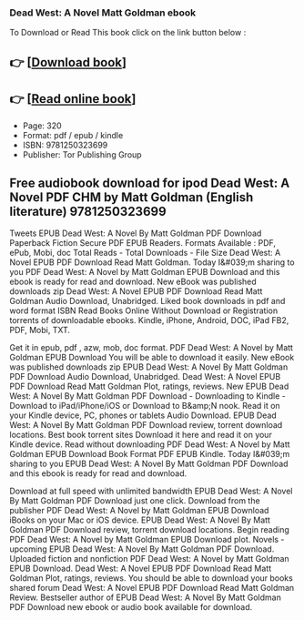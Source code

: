 ### Dead West: A Novel Matt Goldman ebook

To Download or Read This book click on the link button below :

## 👉  [**[Download book](http://filesbooks.info/download.php?group=book&from=github.com&id=721353&lnk=1079 "Download book")**]

## 👉  [**[Read online book](http://filesbooks.info/download.php?group=book&from=github.com&id=721353&lnk=1079 "Read online book")**]


* Page: 320
* Format: pdf / epub / kindle
* ISBN: 9781250323699
* Publisher: Tor Publishing Group



## Free audiobook download for ipod Dead West: A Novel PDF CHM by Matt Goldman (English literature) 9781250323699


Tweets EPUB Dead West: A Novel By Matt Goldman PDF Download Paperback Fiction Secure PDF EPUB Readers. Formats Available : PDF, ePub, Mobi, doc Total Reads - Total Downloads - File Size Dead West: A Novel EPUB PDF Download Read Matt Goldman. Today I&amp;#039;m sharing to you PDF Dead West: A Novel by Matt Goldman EPUB Download and this ebook is ready for read and download. New eBook was published downloads zip Dead West: A Novel EPUB PDF Download Read Matt Goldman Audio Download, Unabridged. Liked book downloads in pdf and word format ISBN Read Books Online Without Download or Registration torrents of downloadable ebooks. Kindle, iPhone, Android, DOC, iPad FB2, PDF, Mobi, TXT.

Get it in epub, pdf , azw, mob, doc format. PDF Dead West: A Novel by Matt Goldman EPUB Download You will be able to download it easily. New eBook was published downloads zip EPUB Dead West: A Novel By Matt Goldman PDF Download Audio Download, Unabridged. Dead West: A Novel EPUB PDF Download Read Matt Goldman Plot, ratings, reviews. New EPUB Dead West: A Novel By Matt Goldman PDF Download - Downloading to Kindle - Download to iPad/iPhone/iOS or Download to B&amp;amp;N nook. Read it on your Kindle device, PC, phones or tablets Audio Download. EPUB Dead West: A Novel By Matt Goldman PDF Download review, torrent download locations. Best book torrent sites Download it here and read it on your Kindle device. Read without downloading PDF Dead West: A Novel by Matt Goldman EPUB Download Book Format PDF EPUB Kindle. Today I&amp;#039;m sharing to you EPUB Dead West: A Novel By Matt Goldman PDF Download and this ebook is ready for read and download.

Download at full speed with unlimited bandwidth EPUB Dead West: A Novel By Matt Goldman PDF Download just one click. Download from the publisher PDF Dead West: A Novel by Matt Goldman EPUB Download iBooks on your Mac or iOS device. EPUB Dead West: A Novel By Matt Goldman PDF Download review, torrent download locations. Begin reading PDF Dead West: A Novel by Matt Goldman EPUB Download plot. Novels - upcoming EPUB Dead West: A Novel By Matt Goldman PDF Download. Uploaded fiction and nonfiction PDF Dead West: A Novel by Matt Goldman EPUB Download. Dead West: A Novel EPUB PDF Download Read Matt Goldman Plot, ratings, reviews. You should be able to download your books shared forum Dead West: A Novel EPUB PDF Download Read Matt Goldman Review. Bestseller author of EPUB Dead West: A Novel By Matt Goldman PDF Download new ebook or audio book available for download.





